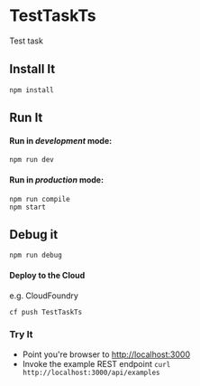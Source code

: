 # TestTaskTs

Test task

## Install It
```
npm install
```

## Run It
#### Run in *development* mode:

```
npm run dev
```

#### Run in *production* mode:

```
npm run compile
npm start
```

## Debug it

```
npm run debug
```

#### Deploy to the Cloud
e.g. CloudFoundry

```
cf push TestTaskTs
```

### Try It
* Point you're browser to [http://localhost:3000](http://localhost:3000)
* Invoke the example REST endpoint `curl http://localhost:3000/api/examples`

